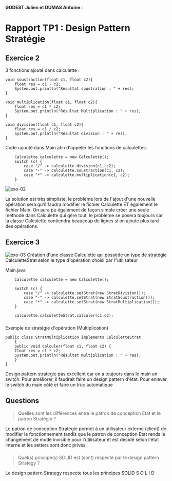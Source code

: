 **GODEST Julien et DUMAS Antoine  :**



# Rapport TP1 : Design Pattern Stratégie

## Exercice 2

3 fonctions ajouté dans calculette :

	void soustraction(float c1, float c2){
	    float res = c1 - c2;
	    System.out.println("Résultat soustration : " + res);
    }

    void multiplication(float c1, float c2){
        float res = c1 * c2;
        System.out.println("Résultat Multiplication : " + res);
    }

    void division(float c1, float c2){
        float res = c1 / c2;
        System.out.println("Résultat division : " + res);
    }

Code rajouté dans Main afin d'appeler les fonctions de calculettes:

		Calculette calculette = new Calculette();
		switch (c) {
			case "/" -> calculette.division(c1, c2);
			case "-" -> calculette.soustraction(c1, c2);
			case "*" -> calculette.multiplication(c1, c2);
		}

![exo-02](img/Exo2UML.png)

La solution est très simpliste, le problème lors de l'ajout d'une nouvelle opération sera qu'il faudra modifier le fichier Calculette ET également le fichier Main.
On aura pu également de façon simple créer une seule méthode dans Calculette qui gère tout, le problème se posera toujours car la classe Calculette contiendra beaucoup de lignes si on ajoute plus tard des opérations.

## Exercice 3


![exo-03](img/Exo3UML.png)
Création d'une classe Calculette qui possède un type de stratégie CalculetteStrat selon le type d'opération choisi par l"utilisateur

Main.java 

        Calculette calculette = new Calculette();

		switch (c) {
			case "/" -> calculette.setStrat(new StratDivision());
			case "-" -> calculette.setStrat(new StratSoustraction());
			case "*" -> calculette.setStrat(new StratMultiplication());
		}

		calculette.calculetteStrat.calculer(c1,c2);

###
Exemple de stratégie d'opération (Multiplication)

    public class StratMultiplication implements CalculetteStrat
        {
        public void calculer(float c1, float c2) {
        float res = c1 * c2;
        System.out.println("Résultat multiplication : " + res);
        }
    }


Design pattern strategie pas excellent car on a toujours dans le main un switch.
Pour améliorer, il faudrait faire un design pattern d'état. Pour enlever le switch du main côté et faire un truc automatique

## Questions

>Quelles sont les différences entre le patron de conception Etat et le patron Stratégie ?

Le patron de conception Stratégie permet à un utilisateur externe (client) de modifier le fonctionnement tandis que le patron de conception Etat rends le changement de mode invisible pour l'utilisateur et est decidé selon l'état interne et les setters sont donc privés.


###

>Quel(s) principe(s) SOLID est (sont) respecté par le design pattern Strategy ?

Le design pattern Strategy respecte tous les principes SOLID
S
O
L
I
D


